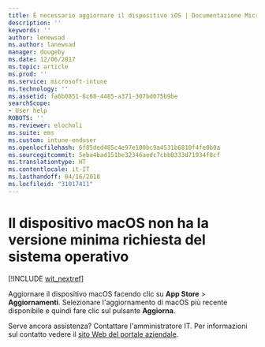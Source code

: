 ```yaml
---
title: È necessario aggiornare il dispositivo iOS | Documentazione Microsoft
description: ''
keywords: ''
author: lenewsad
ms.author: lanewsad
manager: dougeby
ms.date: 12/06/2017
ms.topic: article
ms.prod: ''
ms.service: microsoft-intune
ms.technology: ''
ms.assetid: fa6b0851-6c68-4485-a371-307bd075b9be
searchScope:
- User help
ROBOTS: ''
ms.reviewer: elocholi
ms.suite: ems
ms.custom: intune-enduser
ms.openlocfilehash: 6f85ded485c4e97e100bc9a4531b6810f4fe0b0a
ms.sourcegitcommit: 5eba4bad151be32346aedc7cbb0333d71934f8cf
ms.translationtype: HT
ms.contentlocale: it-IT
ms.lasthandoff: 04/16/2018
ms.locfileid: "31017411"
---
```

# <a name="your-macos-device-doesnt-have-the-required-minimum-operating-system-version"></a>Il dispositivo macOS non ha la versione minima richiesta del sistema operativo

[!INCLUDE [wit_nextref](includes/end-user-os-update-guidance.md)]

Aggiornare il dispositivo macOS facendo clic su **App Store** > **Aggiornamenti**. Selezionare l'aggiornamento di macOS più recente disponibile e quindi fare clic sul pulsante **Aggiorna**.

Serve ancora assistenza? Contattare l'amministratore IT. Per informazioni sul contatto vedere il [sito Web del portale aziendale](https://portal.manage.microsoft.com#HelpDeskDialog).
